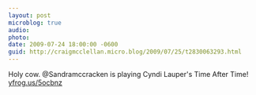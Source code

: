 ```yaml
---
layout: post
microblog: true
audio: 
photo: 
date: 2009-07-24 18:00:00 -0600
guid: http://craigmcclellan.micro.blog/2009/07/25/t2830063293.html
---
```

Holy cow.  @Sandramccracken is playing Cyndi Lauper's Time After Time! [yfrog.us/5ocbnz](http://yfrog.us/5ocbnz)
